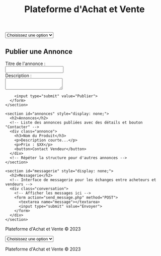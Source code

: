 <!DOCTYPE html>
<html lang="en">
<head>
  <meta charset="UTF-8">
  <title>Plateforme d'Achat et Vente</title>
  <link rel="stylesheet" href="styles.css">
</head>
<body>

  <header>
    <h1>Plateforme d'Achat et Vente</h1>
  </header>

  <nav>
    <select onchange="showSection(this.value)">
      <option value="" selected disabled>Choisissez une option</option>
      <option value="publier">Publier une Annonce</option>
      <option value="annonces">Annonces</option>
      <option value="messagerie">Messagerie</option>
    </select>
  </nav>

  <main>
    <section id="publier">
      <h2>Publier une Annonce</h2>
      <form action="submit_ad.php" method="POST">
        <label for="titre">Titre de l'annonce :</label><br>
        <input type="text" id="titre" name="titre"><br>
        <label for="description">Description :</label><br>
        <textarea id="description" name="description"></textarea><br>
        <!-- Autres champs pour les détails du produit, photo, prix, etc. -->

        <input type="submit" value="Publier">
      </form>
    </section>

    <section id="annonces" style="display: none;">
      <h2>Annonces</h2>
      <!-- Liste des annonces publiées avec des détails et bouton "Contacter" -->
      <div class="annonce">
        <h3>Nom du Produit</h3>
        <p>Description courte...</p>
        <p>Prix : $XX</p>
        <button>Contact Vendeur</button>
      </div>
      <!-- Répéter la structure pour d'autres annonces -->
    </section>

    <section id="messagerie" style="display: none;">
      <h2>Messagerie</h2>
      <!-- Interface de messagerie pour les échanges entre acheteurs et vendeurs -->
      <div class="conversation">
        <!-- Afficher les messages ici -->
        <form action="send_message.php" method="POST">
          <textarea name="message"></textarea>
          <input type="submit" value="Envoyer">
        </form>
      </div>
    </section>
  </main>

  <footer>
    <p>Plateforme d'Achat et Vente &copy; 2023</p>
  </footer>

  <script>
    function showSection(sectionId) {
      document.querySelectorAll('section').forEach(section => {
        section.style.display = 'none';
      });

      document.getElementById(sectionId).style.display = 'block';
    }
  </script>

</body>
<!DOCTYPE html>
<html lang="en">
<head>
  <meta charset="UTF-8">
  <title>Plateforme d'Achat et Vente</title>
</head>
<body>

  <nav>
    <select onchange="showSection(this.value)">
      <option value="" selected disabled>Choisissez une option</option>
      <option value="publier.html">Publier une Annonce</option>
      <option value="annonces.html">Annonces</option>
      <option value="messagerie.html">Messagerie</option>
    </select>
  </nav>

  <footer>
    <p>Plateforme d'Achat et Vente &copy; 2023</p>
  </footer>

</body>
</html>
